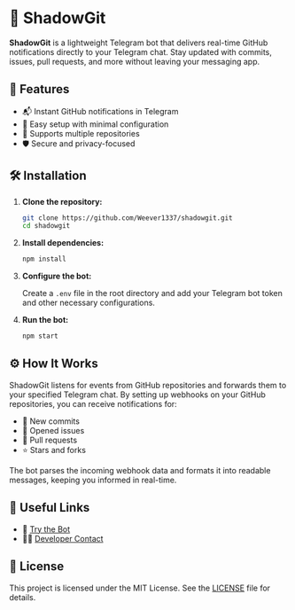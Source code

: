 # 🌙 ShadowGit

**ShadowGit** is a lightweight Telegram bot that delivers real-time GitHub notifications directly to your Telegram chat. Stay updated with commits, issues, pull requests, and more without leaving your messaging app.

## 🚀 Features

- 📬 Instant GitHub notifications in Telegram
- 🔧 Easy setup with minimal configuration
- 💬 Supports multiple repositories
- 🛡️ Secure and privacy-focused

## 🛠️ Installation

1. **Clone the repository:**

   ```bash
   git clone https://github.com/Weever1337/shadowgit.git
   cd shadowgit
   ```

2. **Install dependencies:**

   ```bash
   npm install
   ```

3. **Configure the bot:**

   Create a `.env` file in the root directory and add your Telegram bot token and other necessary configurations.

4. **Run the bot:**

   ```bash
   npm start
   ```

## ⚙️ How It Works

ShadowGit listens for events from GitHub repositories and forwards them to your specified Telegram chat. By setting up webhooks on your GitHub repositories, you can receive notifications for:

- 📝 New commits
- 🐛 Opened issues
- 📂 Pull requests
- ⭐ Stars and forks

The bot parses the incoming webhook data and formats it into readable messages, keeping you informed in real-time.

## 🔗 Useful Links

- 🤖 [Try the Bot](https://t.me/shadowgitbot)
- 👨‍💻 [Developer Contact](https://t.me/weever)

## 📄 License

This project is licensed under the MIT License. See the [LICENSE](LICENSE) file for details.
